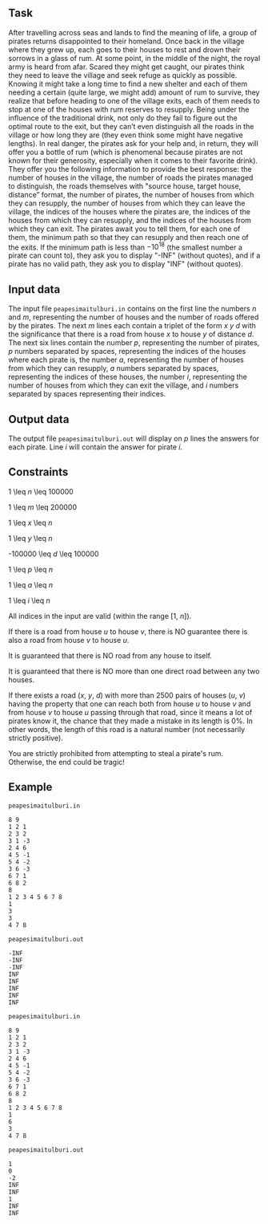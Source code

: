## Task

After travelling across seas and lands to find the meaning of life, a group of pirates returns disappointed to their homeland. Once back in the village where they grew up, each goes to their houses to rest and drown their sorrows in a glass of rum. At some point, in the middle of the night, the royal army is heard from afar. Scared they might get caught, our pirates think they need to leave the village and seek refuge as quickly as possible. Knowing it might take a long time to find a new shelter and each of them needing a certain (quite large, we might add) amount of rum to survive, they realize that before heading to one of the village exits, each of them needs to stop at one of the houses with rum reserves to resupply. Being under the influence of the traditional drink, not only do they fail to figure out the optimal route to the exit, but they can’t even distinguish all the roads in the village or how long they are (they even think some might have negative lengths). In real danger, the pirates ask for your help and, in return, they will offer you a bottle of rum (which is phenomenal because pirates are not known for their generosity, especially when it comes to their favorite drink). They offer you the following information to provide the best response: the number of houses in the village, the number of roads the pirates managed to distinguish, the roads themselves with "source house, target house, distance” format, the number of pirates, the number of houses from which they can resupply, the number of houses from which they can leave the village, the indices of the houses where the pirates are, the indices of the houses from which they can resupply, and the indices of the houses from which they can exit. The pirates await you to tell them, for each one of them, the minimum path so that they can resupply and then reach one of the exits. If the minimum path is less than $-10^{18}$ (the smallest number a pirate can count to), they ask you to display "-INF" (without quotes), and if a pirate has no valid path, they ask you to display "INF" (without quotes).

## Input data

The input file `peapesimaitulburi.in` contains on the first line the numbers $n$ and $m$, representing the number of houses and the number of roads offered by the pirates. The next $m$ lines each contain a triplet of the form $x$ $y$ $d$ with the significance that there is a road from house $x$ to house $y$ of distance $d$. The next six lines contain the number $p$, representing the number of pirates, $p$ numbers separated by spaces, representing the indices of the houses where each pirate is, the number $a$, representing the number of houses from which they can resupply, $a$ numbers separated by spaces, representing the indices of these houses, the number $i$, representing the number of houses from which they can exit the village, and $i$ numbers separated by spaces representing their indices.

## Output data

The output file `peapesimaitulburi.out` will display on $p$ lines the answers for each pirate. Line $i$ will contain the answer for pirate $i$.

## Constraints

1 \leq $n$ \leq 100000

1 \leq $m$ \leq 200000

1 \leq $x$ \leq $n$

1 \leq $y$ \leq $n$

-100000 \leq $d$ \leq 100000

1 \leq $p$ \leq $n$

1 \leq $a$ \leq $n$

1 \leq $i$ \leq $n$

All indices in the input are valid (within the range [1, $n$]).

If there is a road from house $u$ to house $v$, there is NO guarantee there is also a road from house $v$ to house $u$.

It is guaranteed that there is NO road from any house to itself.

It is guaranteed that there is NO more than one direct road between any two houses.

If there exists a road ($x$, $y$, $d$) with more than 2500 pairs of houses ($u$, $v$) having the property that one can reach both from house $u$ to house $v$ and from house $v$ to house $u$ passing through that road, since it means a lot of pirates know it, the chance that they made a mistake in its length is 0%. In other words, the length of this road is a natural number (not necessarily strictly positive).

You are strictly prohibited from attempting to steal a pirate's rum. Otherwise, the end could be tragic!

## Example

`peapesimaitulburi.in`

```
8 9
1 2 1
2 3 2
3 1 -3
2 4 6
4 5 -1
5 4 -2
3 6 -3
6 7 1
6 8 2
8
1 2 3 4 5 6 7 8
1
3
3
4 7 8
```

`peapesimaitulburi.out`

```
-INF
-INF
-INF
INF
INF
INF
INF
INF
```

`peapesimaitulburi.in`

```
8 9
1 2 1
2 3 2
3 1 -3
2 4 6
4 5 -1
5 4 -2
3 6 -3
6 7 1
6 8 2
8
1 2 3 4 5 6 7 8
1
6
3
4 7 8
```

`peapesimaitulburi.out`

```
1
0
-2
INF
INF
1
INF
INF
```